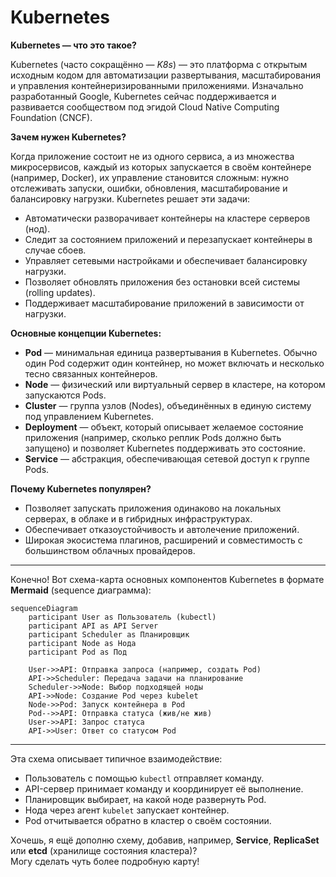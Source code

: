 # Kubernetes

**Kubernetes — что это такое?**

Kubernetes (часто сокращённо — *K8s*) — это платформа с открытым исходным кодом для автоматизации развертывания, масштабирования и управления контейнеризированными приложениями. Изначально разработанный Google, Kubernetes сейчас поддерживается и развивается сообществом под эгидой Cloud Native Computing Foundation (CNCF).

**Зачем нужен Kubernetes?**

Когда приложение состоит не из одного сервиса, а из множества микросервисов, каждый из которых запускается в своём контейнере (например, Docker), их управление становится сложным: нужно отслеживать запуски, ошибки, обновления, масштабирование и балансировку нагрузки. Kubernetes решает эти задачи:

- Автоматически разворачивает контейнеры на кластере серверов (нод).
- Следит за состоянием приложений и перезапускает контейнеры в случае сбоев.
- Управляет сетевыми настройками и обеспечивает балансировку нагрузки.
- Позволяет обновлять приложения без остановки всей системы (rolling updates).
- Поддерживает масштабирование приложений в зависимости от нагрузки.

**Основные концепции Kubernetes:**

- **Pod** — минимальная единица развертывания в Kubernetes. Обычно один Pod содержит один контейнер, но может включать и несколько тесно связанных контейнеров.
- **Node** — физический или виртуальный сервер в кластере, на котором запускаются Pods.
- **Cluster** — группа узлов (Nodes), объединённых в единую систему под управлением Kubernetes.
- **Deployment** — объект, который описывает желаемое состояние приложения (например, сколько реплик Pods должно быть запущено) и позволяет Kubernetes поддерживать это состояние.
- **Service** — абстракция, обеспечивающая сетевой доступ к группе Pods.

**Почему Kubernetes популярен?**

- Позволяет запускать приложения одинаково на локальных серверах, в облаке и в гибридных инфраструктурах.
- Обеспечивает отказоустойчивость и автолечение приложений.
- Широкая экосистема плагинов, расширений и совместимость с большинством облачных провайдеров.

---

Конечно! Вот схема-карта основных компонентов Kubernetes в формате **Mermaid** (sequence диаграмма):

```mermaid
sequenceDiagram
    participant User as Пользователь (kubectl)
    participant API as API Server
    participant Scheduler as Планировщик
    participant Node as Нода
    participant Pod as Под

    User->>API: Отправка запроса (например, создать Pod)
    API->>Scheduler: Передача задачи на планирование
    Scheduler->>Node: Выбор подходящей ноды
    API->>Node: Создание Pod через kubelet
    Node->>Pod: Запуск контейнера в Pod
    Pod-->>API: Отправка статуса (жив/не жив)
    User->>API: Запрос статуса
    API->>User: Ответ со статусом Pod
```

---

Эта схема описывает типичное взаимодействие:

- Пользователь с помощью `kubectl` отправляет команду.
- API-сервер принимает команду и координирует её выполнение.
- Планировщик выбирает, на какой ноде развернуть Pod.
- Нода через агент `kubelet` запускает контейнер.
- Pod отчитывается обратно в кластер о своём состоянии.

Хочешь, я ещё дополню схему, добавив, например, **Service**, **ReplicaSet** или **etcd** (хранилище состояния кластера)?  
Могу сделать чуть более подробную карту!
